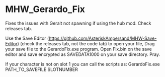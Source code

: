 # MHW_Gerardo_Fix
Fixes the issues with Geralt not spawning if using the hub mod. Check releases tab.

Use the Save Editor (https://github.com/AsteriskAmpersand/MHW-Save-Editor) (check the releases tab, not the code tab) to open your file, Drag your save file to the GerardoFix.exe program. Open Fix.bin on the save editor and save encrypted as SAVEDATA1000 on your save directory. Pray.

If your character is not on slot 1 you can call the scripts as:
GerardoFix.exe PATH_TO_SAVEFILE SLOTNUMBER
